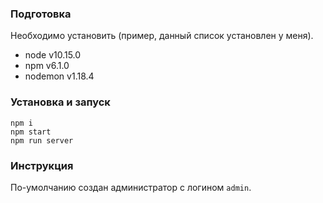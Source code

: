 ### Подготовка
Необходимо установить (пример, данный список установлен у меня).

- node v10.15.0
- npm v6.1.0
- nodemon v1.18.4

### Установка и запуск

```
npm i
npm start
npm run server
```

### Инструкция

По-умолчанию создан администратор с логином `admin`.
